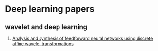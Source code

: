 # Deep learning papers
## wavelet  and deep learning
1. [Analysis and synthesis of feedforward neural networks using discrete affine wavelet transformations](http://ieeexplore.ieee.org/xpls/abs_all.jsp?arnumber=182697&tag=1)
